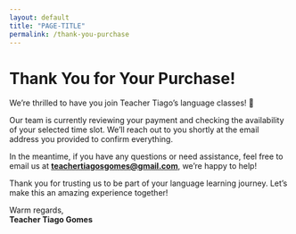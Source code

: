 ```yaml
---
layout: default
title: "PAGE-TITLE"
permalink: /thank-you-purchase
---
```

# Thank You for Your Purchase!  

We’re thrilled to have you join Teacher Tiago’s language classes! 🎉  

Our team is currently reviewing your payment and checking the availability of your selected time slot. We’ll reach out to you shortly at the email address you provided to confirm everything.  

In the meantime, if you have any questions or need assistance, feel free to email us at **[teachertiagosgomes@gmail.com](mailto:teachertiagosgomes@gmail.com)**, we’re happy to help!  

Thank you for trusting us to be part of your language learning journey. Let’s make this an amazing experience together!  

Warm regards,  
**Teacher Tiago Gomes**  
